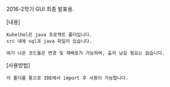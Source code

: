 2016-2학기 GUI 최종 발표용.

[내용]

	Kuhelhel은 java 프로젝트 폴더입니다.
	src 내에 sql과 java 파일이 있습니다.

	여기 나온 코드들은 변경 및 재배포가 가능하며, 출저 남길 필요는 없습니다.


[사용방법]

	이 폴더를 통으로 IDE에서 import 후 사용이 가능합니다.
